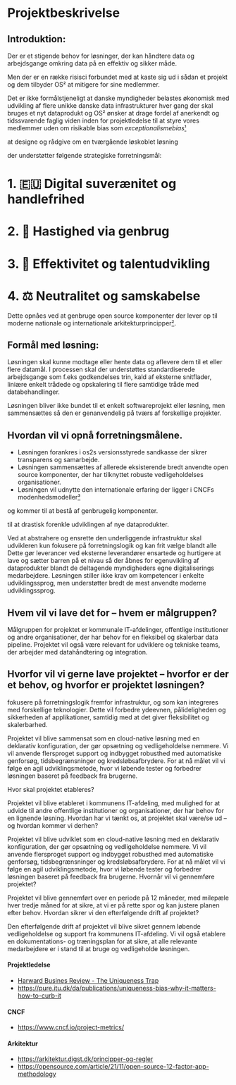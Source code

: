 # Projektbeskrivelse

## Introduktion:

Der er et stigende behov for løsninger, der kan håndtere data og arbejdsgange omkring data på en effektiv og sikker måde. 

Men der er en række risisci forbundet med at kaste sig ud i sådan et projekt og dem tilbyder OS² at mitigere for sine medlemmer.

Det er ikke formålstjeneligt at danske myndigheder belastes økonomisk med udvikling af flere unikke danske data infrastrukturer hver gang der skal bruges et nyt dataprodukt og 
OS² ønsker at drage fordel af anerkendt og tidssvarende faglig viden inden for projektledelse til at styre vores medlemmer uden om risikable bias som _exceptionalismebias_[¹](#unik)


at designe og rådgive om en tværgående løskoblet løsning



 der understøtter følgende strategiske forretningsmål:

# 1. 🇪🇺 Digital suverænitet og handlefrihed
# 2. 🐎 Hastighed via genbrug
# 3. 🚀 Effektivitet og talentudvikling
# 4. ⚖️ Neutralitet og samskabelse

Dette opnåes ved at genbruge open source komponenter der lever op til moderne nationale og internationale arkitekturprincipper[²](#arkitektur).

## Formål med løsning:

Løsningen skal kunne modtage eller hente data og aflevere dem til et eller flere datamål. I processen skal der understøttes standardiserede arbejdsgange som f.eks godkendelses trin, kald af eksterne snitflader, liniære enkelt trådede og opskalering til flere samtidige tråde med databehandlinger. 

Løsningen bliver ikke bundet til et enkelt softwareprojekt eller løsning, men sammensættes så den er genanvendelig på tværs af forskellige projekter.



## Hvordan vil vi opnå forretningsmålene.

 - Løsningen forankres i os2s versionsstyrede sandkasse der sikrer transparens og samarbejde.
 - Løsningen sammensættes af allerede eksisterende bredt anvendte open source komponenter, der har tilknyttet robuste vedligeholdelses organisationer.
 - Løsningen vil udnytte den internationale erfaring der ligger i CNCFs modenhedsmodeller[³](#CNCF)



 og kommer til at bestå af genbrugelig komponenter. 

 til at drastisk forenkle udviklingen af nye dataprodukter.

 Ved at abstrahere og ensrette den underliggende infrastruktur skal udvikleren kun fokusere på forretningslogik og kan frit vælge blandt alle  Dette gør leverancer ved eksterne leverandører ensartede og hurtigere at lave og sætter barren på et nivau så der åbnes for egenuvikling af dataprodukter blandt de deltagende myndigheders egne digitaliserings medarbejdere. Løsningen stiller ikke krav om kompetencer i enkelte udviklingssprog, men understøtter bredt de mest anvendte moderne udviklingssprog. 


## Hvem vil vi lave det for – hvem er målgruppen?

Målgruppen for projektet er kommunale IT-afdelinger, offentlige institutioner og andre organisationer, der har behov for en fleksibel og skalerbar data pipeline. Projektet vil også være relevant for udviklere og tekniske teams, der arbejder med datahåndtering og integration.

## Hvorfor vil vi gerne lave projektet – hvorfor er der et behov, og hvorfor er projektet løsningen?


fokusere på forretningslogik fremfor infrastruktur, og som kan integreres med forskellige teknologier. Dette vil forbedre ydeevnen, pålideligheden og sikkerheden af applikationer, samtidig med at det giver fleksibilitet og skalerbarhed. 

Projektet vil blive sammensat som en cloud-native løsning med en deklarativ konfiguration, der gør opsætning og vedligeholdelse nemmere. Vi vil anvende flersproget support og indbygget robusthed med automatiske genforsøg, tidsbegrænsninger og kredsløbsafbrydere. For at nå målet vil vi følge en agil udviklingsmetode, hvor vi løbende tester og forbedrer løsningen baseret på feedback fra brugerne.


Hvor skal projektet etableres?

Projektet vil blive etableret i kommunens IT-afdeling, med mulighed for at udvide til andre offentlige institutioner og organisationer, der har behov for en lignende løsning.
Hvordan har vi tænkt os, at projektet skal være/se ud – og hvordan kommer vi derhen?

Projektet vil blive udviklet som en cloud-native løsning med en deklarativ konfiguration, der gør opsætning og vedligeholdelse nemmere. Vi vil anvende flersproget support og indbygget robusthed med automatiske genforsøg, tidsbegrænsninger og kredsløbsafbrydere. For at nå målet vil vi følge en agil udviklingsmetode, hvor vi løbende tester og forbedrer løsningen baseret på feedback fra brugerne.
Hvornår vil vi gennemføre projektet?

Projektet vil blive gennemført over en periode på 12 måneder, med milepæle hver tredje måned for at sikre, at vi er på rette spor og kan justere planen efter behov.
Hvordan sikrer vi den efterfølgende drift af projektet?

Den efterfølgende drift af projektet vil blive sikret gennem løbende vedligeholdelse og support fra kommunens IT-afdeling. Vi vil også etablere en dokumentations- og træningsplan for at sikre, at alle relevante medarbejdere er i stand til at bruge og vedligeholde løsningen.


#### Projektledelse
- [Harward Busines Review - The Uniqueness Trap](https://hbr.org/2025/03/the-uniqueness-trap)
- https://pure.itu.dk/da/publications/uniqueness-bias-why-it-matters-how-to-curb-it


#### CNCF
- https://www.cncf.io/project-metrics/

#### Arkitektur
- https://arkitektur.digst.dk/principper-og-regler
- https://opensource.com/article/21/11/open-source-12-factor-app-methodology